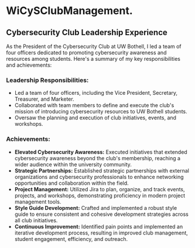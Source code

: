 # WiCySClubManagement.

## Cybersecurity Club Leadership Experience

As the President of the Cybersecurity Club at UW Bothell, I led a team of four officers dedicated to promoting cybersecurity awareness and resources among students. Here's a summary of my key responsibilities and achievements:

### Leadership Responsibilities:

- Led a team of four officers, including the Vice President, Secretary, Treasurer, and Marketer.
- Collaborated with team members to define and execute the club's mission of introducing cybersecurity resources to UW Bothell students.
- Oversaw the planning and execution of club initiatives, events, and workshops.

### Achievements:

- **Elevated Cybersecurity Awareness:** Executed initiatives that extended cybersecurity awareness beyond the club's membership, reaching a wider audience within the university community.
- **Strategic Partnerships:** Established strategic partnerships with external organizations and cybersecurity professionals to enhance networking opportunities and collaboration within the field.
- **Project Management:** Utilized Jira to plan, organize, and track events, projects, and workshops, demonstrating proficiency in modern project management tools.
- **Style Guide Development:** Crafted and implemented a robust style guide to ensure consistent and cohesive development strategies across all club initiatives.
- **Continuous Improvement:** Identified pain points and implemented an iterative development process, resulting in improved club management, student engagement, efficiency, and outreach.
